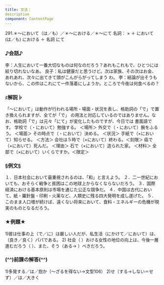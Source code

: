 ```yaml
---
title: 文法：
description
component: ContentPage
---
```



291.＊～において（は／も）／＊～における／＊～にて
名詞： × ＋ において(は／も)
における ＋ 名詞 にて
### ♪会話♪
李：人生において一番大切なものは何なのだろう？あれもこれもで、ひとつには絞り切れないなあ。
良子：私は健康だと思うけど。次は家族、その次はお金、あれあれ、次々に出てきて頭がこんがらがってしまう
わ。
李：結論が出そうもないから、この件はこれにて一件落着にしようか。ところで今夜は何食べるの？
### ♯解説♭
「～において」は動作が行われる場所・場面・状況を表し、格助詞の「で」で置き換えられますが、全てが「で」 の用法と対応しているのではありません。なお、格助詞「で」は元々「にて」が変化したものですが、今日では 書面語です。
学校で（・において）勉強する。 ＜場所＞ 外交で（・において）腕をふるう。 ＜場面＞ その時点で（・において）決める。 ＜状況＞ 手紙で（×において）知らせる。 ＜方法＞ 会社は５時で（×において）終わる。＜刻限＞ 癌で（×において）死んだ。 ＜理由＞ 石で（×において）造られた家。 ＜材料＞ 全部で（×において）いくらですか。＜限定＞
### §例文§
１．日本社会において最重視されるのは、「和」と言えよう。
２．二一世紀においても、おそらく戦争と貧困はこの地球上からなくならないだろう。
３．国際経済における基本原則は市場を通じた公正な競争だ。
４．中国は古代において、紙・羅針盤・印刷・火薬など、人類史に残る四大発明を成し遂げた。
５．このまま人口増が続けば、遠くない将来において、食料・エネルギーの危機が現実のものとなるだろう。
### ★例題★
1)彼は仕事の上（で／に）は厳しい人だが、私生活（にかけて／において）は、（良き／良く）パパである。
2) 社会（ ）おける女性の地位の向上は、今後一層進むだろう（ ）、また、そう（ある→ ）べきだろう。
### (^^)前課の解答(^^)
1)多発する／は／抱か（～ざるを得ない→文型106）
2)せ（する→しない＝せず）／は／大きく
